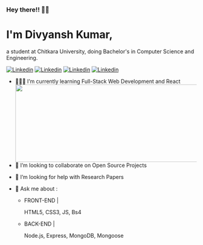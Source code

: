 ### Hey there!! 👋🏻

# I'm Divyansh Kumar,
a student at Chitkara University, doing Bachelor's in Computer Science and Engineering.

 [![Linkedin](https://img.shields.io/badge/Divyansh%20Kumar-blue??style=plastic&logo=linkedin)](https://www.linkedin.com/in/divyansh-k-05085b193/)
 [![Linkedin](https://img.shields.io/badge/Divyansh%20Kumar-black?style=plastic&logo=Twitter)](https://twitter.com/Divyans14237570)
 [![Linkedin](https://img.shields.io/badge/Divyansh%20Kumar-006400??style=plastic&logo=freeCodeCamp)](https://www.freecodecamp.org/flash_the_coder)
 [![Linkedin](https://img.shields.io/badge/ddivyansh9999@gmail.com-ffb138?style=plastic&logo=Gmail)]()

- 👨🏻‍💻 I’m currently learning Full-Stack Web Development and React  <img align="right" src="https://www.optimista.co.in/website.gif" width="520" height="205">
- 👀 I’m looking to collaborate on Open Source Projects
- 🤔 I’m looking for help with Research Papers
- 💬 Ask me about :
     
    - FRONT-END |
        
        HTML5, CSS3, JS, Bs4 
    
    - BACK-END |
      
      Node.js, Express, MongoDB, Mongoose 

